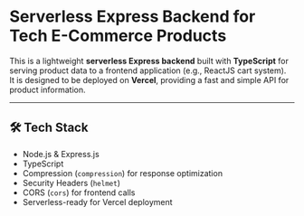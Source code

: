 # Serverless Express Backend for Tech E-Commerce Products

This is a lightweight **serverless Express backend** built with **TypeScript** for serving product data to a frontend application (e.g., ReactJS cart system).  
It is designed to be deployed on **Vercel**, providing a fast and simple API for product information.

---

## 🛠 Tech Stack

- Node.js & Express.js  
- TypeScript  
- Compression (`compression`) for response optimization  
- Security Headers (`helmet`)  
- CORS (`cors`) for frontend calls
- Serverless-ready for Vercel deployment 